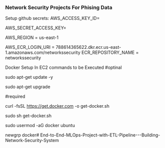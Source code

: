 ### Network Security Projects For Phising Data

Setup github secrets:
AWS_ACCESS_KEY_ID=

AWS_SECRET_ACCESS_KEY=

AWS_REGION = us-east-1

AWS_ECR_LOGIN_URI = 788614365622.dkr.ecr.us-east-1.amazonaws.com/networkssecurity
ECR_REPOSITORY_NAME = networkssecurity


Docker Setup In EC2 commands to be Executed
#optinal

sudo apt-get update -y

sudo apt-get upgrade

#required

curl -fsSL https://get.docker.com -o get-docker.sh

sudo sh get-docker.sh

sudo usermod -aG docker ubuntu

newgrp docker# End-to-End-MLOps-Project-with-ETL-Pipeline---Building-Network-Security-System
